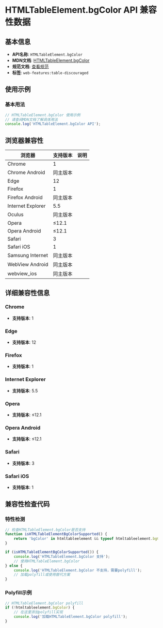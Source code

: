 # HTMLTableElement.bgColor API 兼容性数据

## 基本信息

- **API名称**: `HTMLTableElement.bgColor`
- **MDN文档**: [HTMLTableElement.bgColor](https://developer.mozilla.org/docs/Web/API/HTMLTableElement/bgColor)
- **规范文档**: [查看规范](https://html.spec.whatwg.org/multipage/obsolete.html#dom-table-bgcolor)
- **标签**: `web-features:table-discouraged`

## 使用示例

### 基本用法

```javascript
// HTMLTableElement.bgColor 使用示例
// 请查阅MDN文档了解具体用法
console.log('HTMLTableElement.bgColor API');
```

## 浏览器兼容性

| 浏览器 | 支持版本 | 说明 |
|--------|----------|------|
| Chrome | 1 |  |
| Chrome Android | 同主版本 |  |
| Edge | 12 |  |
| Firefox | 1 |  |
| Firefox Android | 同主版本 |  |
| Internet Explorer | 5.5 |  |
| Oculus | 同主版本 |  |
| Opera | ≤12.1 |  |
| Opera Android | ≤12.1 |  |
| Safari | 3 |  |
| Safari iOS | 1 |  |
| Samsung Internet | 同主版本 |  |
| WebView Android | 同主版本 |  |
| webview_ios | 同主版本 |  |

## 详细兼容性信息

### Chrome

- **支持版本**: 1

### Edge

- **支持版本**: 12

### Firefox

- **支持版本**: 1

### Internet Explorer

- **支持版本**: 5.5

### Opera

- **支持版本**: ≤12.1

### Opera Android

- **支持版本**: ≤12.1

### Safari

- **支持版本**: 3

### Safari iOS

- **支持版本**: 1

## 兼容性检查代码

### 特性检测

```javascript
// 检查HTMLTableElement.bgColor是否支持
function isHTMLTableElementBgColorSupported() {
    return 'bgColor' in htmltableelement && typeof htmltableelement.bgColor === 'function';
}

if (isHTMLTableElementBgColorSupported()) {
    console.log('HTMLTableElement.bgColor 支持');
    // 使用HTMLTableElement.bgColor
} else {
    console.log('HTMLTableElement.bgColor 不支持，需要polyfill');
    // 加载polyfill或使用替代方案
}
```

### Polyfill示例

```javascript
// HTMLTableElement.bgColor polyfill
if (!htmltableelement.bgColor) {
    // 在这里添加polyfill实现
    console.log('加载HTMLTableElement.bgColor polyfill');
}
```

